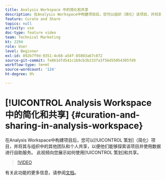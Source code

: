 ```yaml
---
title: Analysis Workspace 中的简化和共享
description: 在Analysis Workspace中构建项目后，您可以组织（简化）该项目，并将其与组织中的其他团队和个人共享，以便他们能够探索该项目并使用数据进行自助服务。 此视频向您展示了如何使用策划和共享。
feature: Curate and Share
topics: null
activity: use
doc-type: feature video
team: Technical Marketing
kt: 2294
role: User
level: Beginner
exl-id: 892b7f9d-9351-4c68-a54f-85803a67c072
source-git-commit: fe861dfd541c1b9cb3b233fa3f56d55054305fd9
workflow-type: tm+mt
source-wordcount: '124'
ht-degree: 9%

---
```


# [!UICONTROL Analysis Workspace 中的简化和共享] {#curation-and-sharing-in-analysis-workspace}

在Analysis Workspace中构建项目后，您可以[!UICONTROL 策划]（简化）项目，并将其与组织中的其他团队和个人共享，以便他们能够探索该项目并使用数据进行自助服务。 此视频向您展示如何使用[!UICONTROL 策划]和共享。

>[!VIDEO](https://video.tv.adobe.com/v/24711/?quality=12)

有关此功能的更多信息，请参阅[文档](https://experienceleague.adobe.com/docs/analytics/analyze/analysis-workspace/curate-share/curate.html?lang=en)。

